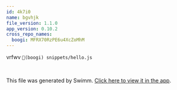 ```yaml
---
id: 4k7i0
name: bgvhjk
file_version: 1.1.0
app_version: 0.10.2
cross_repo_names:
  boogi: MFRX70RzPE6u4XcZoMhM
---
```


vrfwv `📄(boogi) snippets/hello.js`

<br/>

This file was generated by Swimm. [Click here to view it in the app](http://localhost:5001/repos/ls4DA2fLasmQuEbT4ipw/docs/4k7i0).